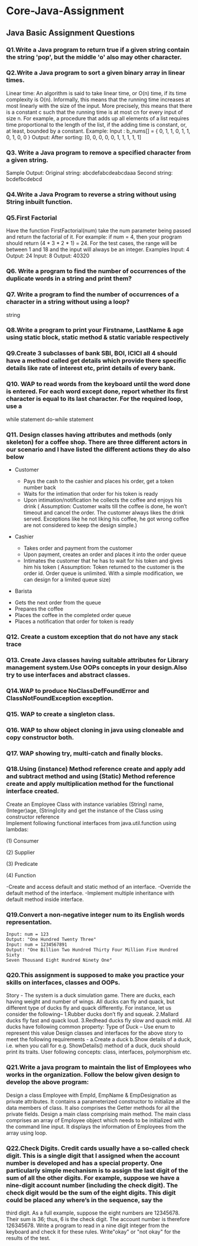 # Core-Java-Assignment

## Java Basic Assignment Questions

### Q1.Write a Java program to return true if a given string contain the string 'pop', but the middle 'o' also may other character.
 
### Q2.Write a Java program to sort a given binary array in linear times.
Linear time: An algorithm is said to take linear time, or O(n) time, if its time complexity is O(n). Informally, this means that the running time increases at most linearly with the size of the input. More precisely, this means that there is a constant c such that the running time is at most cn for every input of size n. For example, a procedure that adds up all elements of a list requires time proportional to the length of the list, if the adding time is constant, or, at least, bounded by a constant.
Example:
Input :
b_nums[] = { 0, 1, 1, 0, 1, 1, 0, 1, 0, 0 }
Output:
After sorting: [0, 0, 0, 0, 0, 1, 1, 1, 1, 1]

### Q3. Write a Java program to remove a specified character from a given string. 
Sample Output:
Original string:  abcdefabcdeabcdaaa
Second string:  bcdefbcdebcd

### Q4.Write a Java Program to reverse a string without using String inbuilt function.
### Q5.First Factorial
Have the function FirstFactorial(num) take the num parameter being passed and return the factorial of it. For example: if num = 4, then your program should return (4 * 3 * 2 * 1) = 24. For the test cases, the range will be between 1 and 18 and the input will always be an integer.
Examples
Input: 4
Output: 24
Input: 8
Output: 40320


### Q6. Write a program to find the number of occurrences of the duplicate words in a string and print them?
### Q7. Write a program to find the number of occurrences of a character in a string without using a loop?
string
### Q8.Write a program to print your Firstname, LastName & age using static block, static method & static variable respectively

### Q9.Create 3 subclasses of bank SBI, BOI, ICICI all 4 should have a method called get details which provide there specific details like rate of interest etc, print details of every bank.

### Q10. WAP to read words from the keyboard until the word done is entered. For each word except done, report whether its first character is equal to its last character. For the required loop, use a
while statement
do-while statement

### Q11. Design classes having attributes and methods (only skeleton) for a coffee shop. There are three different actors in our scenario and I have listed the different actions they do also below

* Customer
  - Pays the cash to the cashier and places his order, get a token number back
  - Waits for the intimation that order for his token is ready
  - Upon intimation/notification he collects the coffee and enjoys his drink
  ( Assumption:  Customer waits till the coffee is done, he won’t timeout and cancel the order. The customer always likes the drink served. Exceptions like he not liking his coffee, he got wrong coffee are not considered to keep the design simple.)

* Cashier
  - Takes order and payment from the customer
  - Upon payment, creates an order and places it into the order queue
  - Intimates the customer that he has to wait for his token and gives him his token
  ( Assumption: Token returned to the customer is the order id. Order queue is unlimited. With a simple modification, we can design for a limited queue size)

* Barista
 - Gets the next order from the queue
 - Prepares the coffee
 - Places the coffee in the completed order queue
 - Places a notification that order for token is ready

### Q12. Create a custom exception that do not have any stack trace
### Q13. Create Java classes having suitable attributes for Library management system.Use OOPs concepts in your design.Also try to use interfaces and abstract classes.
### Q14.WAP to produce NoClassDefFoundError and ClassNotFoundException exception.
### Q15. WAP to create a singleton class.
### Q16. WAP to show object cloning in java using cloneable and copy constructor both.
### Q17. WAP showing try, multi-catch and finally blocks.
### Q18.Using (instance) Method reference create and apply add and subtract method and using (Static) Method reference create and apply multiplication method for the functional interface created.

Create an Employee Class with instance variables (String) name, (Integer)age, (String)city and get the instance of the Class using constructor reference  
Implement following functional interfaces from java.util.function using lambdas:

(1) Consumer

(2) Supplier

(3) Predicate

(4) Function

-Create and access default and static method of an interface.
-Override the default method of the interface.
-Implement multiple inheritance with default method inside  interface.

### Q19.Convert a non-negative integer num to its English words representation.
    Input: num = 123
    Output: "One Hundred Twenty Three"
    Input: num = 1234567891
    Output: "One Billion Two Hundred Thirty Four Million Five Hundred Sixty            
    Seven Thousand Eight Hundred Ninety One"


### Q20.This assignment is supposed to make you practice your skills on interfaces, classes and OOPs.
Story - The system is a duck simulation game. There are ducks, each having weight and number of wings. All ducks can fly and quack, but different type of ducks fly and quack differently. For instance, let us consider the following–
1.Rubber ducks don’t fly and squeak.
2.Mallard ducks fly fast and quack loud.
3.Redhead ducks fly slow and quack mild.
All ducks have following common property:
Type of Duck – Use enum to represent this value
Design classes and interfaces for the above story to meet the following requirements -
a.Create a duck
b.Show details of a duck, i.e. when you call for e.g. ShowDetails() method of a duck, duck should print its traits.
User following concepts: class, interfaces, polymorphism etc.

### Q21.Write a java program to maintain the list of Employees who works in the organization. Follow the below given design to develop the above program:
Design a class Employee with EmpId, EmpName & EmpDesignation as private
attributes. It contains a parameterized constructor to initialize all the data members of class. It also comprises the Getter methods for all the private fields.
Design a main class comprising main method. The main class comprises an array of Employee object which needs to be initialized with the command line input.
It displays the information of Employees from the array using loop.

### Q22.Check Digits. Credit cards usually have a so-called check digit. This is a single digit that I assigned when the account number is developed and has a special property. One particularly simple mechanism is to assign the last digit of the sum of all the other digits. For example, suppose we have a nine-digit account number (including the check digit). The check digit would be the sum of the eight digits. This digit could be placed any where’s in the sequence, say the
third digit. As a full example, suppose the eight numbers are 12345678. Their sum is 36; thus, 6 is the check digit. The account number is therefore 126345678. Write a program to read in a nine digit integer from the keyboard and check it for these rules. Write"okay" or "not okay" for the results of the test.

